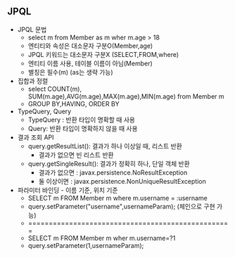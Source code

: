 ## JPQL
 * JPQL 문법
   * select m from Member as m wher m.age > 18
   * 엔티티와 속성은 대소문자 구분O(Member,age)
   * JPQL 키워드는 대소문자 구분X (SELECT,FROM,where)
   * 엔티티 이름 사용, 테이블 이름이 아님(Member)
   * 별칭은 필수(m) (as는 생략 가능)
 * 집합과 정렬 
   * select COUNT(m), SUM(m.age),AVG(m.age),MAX(m.age),MIN(m.age) from Member m
   * GROUP BY,HAVING, ORDER BY
 * TypeQuery, Query
   * TypeQuery : 반환 타입이 명확할 때 사용
   * Query: 반환 타입이 명확하지 않을 때 사용
 * 결과 조회 API
   * query.getResultList(): 결과가 하나 이상일 때, 리스트 반환
     * 결과가 없으면 빈 리스트 반환
   * query.getSingleResult(): 결과가 정확히 하나, 단일 객체 반환
     * 결과가 없으면 : javax.persistence.NoResultException
     * 둘 이상이면 : javax.persistence.NonUniqueResultException
 * 파라미터 바인딩 - 이름 기준, 위치 기준
   * SELECT m FROM Member m where m.username = :username
   * query.setParameter("username",usernameParam); (체인으로 구현 가능)
   * ==================================================
   * SELECT m FROM Member m wher m.username=?1
   * query.setParameter(1,usernameParam);